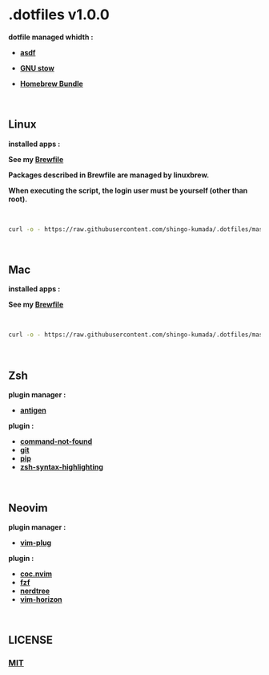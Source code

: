 # .dotfiles v1.0.0

**dotfile managed whidth :**

- **[asdf](https://asdf-vm.com/guide/introduction.html)**

- **[GNU stow](https://www.gnu.org/software/stow/)**

- **[Homebrew Bundle](https://github.com/Homebrew/homebrew-bundle)**

<br>

## Linux

**installed apps :**

**See my [Brewfile](packages/shell/bin/linux_build/Brewfile)**

**Packages described in Brewfile are managed by linuxbrew.**

**When executing the script, the login user must be yourself (other than root).**

<br>

```sh
curl -o - https://raw.githubusercontent.com/shingo-kumada/.dotfiles/master/packages/shell/bin/linux_build/linux_build.sh | bash
```

<br>

## Mac

**installed apps :**

**See my [Brewfile](packages/shell/bin/mac_build/Brewfile)**

<br>

```sh
curl -o - https://raw.githubusercontent.com/shingo-kumada/.dotfiles/master/packages/shell/bin/mac_build/mac_build.sh | bash
```

<br>

## **Zsh**

**plugin manager :**

- **[antigen](https://github.com/zsh-users/antigen)**

**plugin :**

- **[command-not-found](https://github.com/ohmyzsh/ohmyzsh/tree/master/plugins/command-not-found)**
- **[git](https://github.com/ohmyzsh/ohmyzsh/tree/master/plugins/git)**
- **[pip](https://github.com/ohmyzsh/ohmyzsh/tree/master/plugins/pip)**
- **[zsh-syntax-highlighting](https://github.com/zsh-users/zsh-syntax-highlighting)**

<br>

## **Neovim**

**plugin manager :**

- **[vim-plug](https://github.com/junegunn/vim-plug)**

**plugin :**

- **[coc.nvim](https://github.com/neoclide/coc.nvim)**
- **[fzf](https://github.com/junegunn/fzf)**
- **[nerdtree](https://github.com/preservim/nerdtree)**
- **[vim-horizon](https://github.com/ntk148v/vim-horizon)**

<br>

## **LICENSE**

### **[MIT](LICENSE)**
